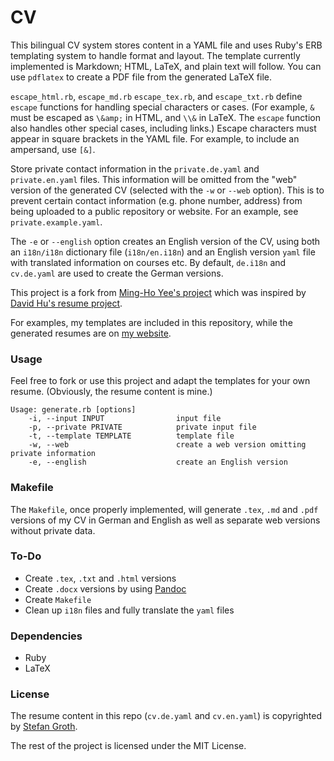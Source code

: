 CV
======

This bilingual CV system stores content in a YAML file and uses Ruby's ERB templating system to handle format and layout. The template currently implemented is Markdown; HTML, LaTeX, and plain text will follow. You can use `pdflatex` to create a PDF file from the generated LaTeX file.

`escape_html.rb`, `escape_md.rb` `escape_tex.rb`, and `escape_txt.rb` define `escape` functions for handling special characters or cases. (For example, `&` must be escaped as `\&amp;` in HTML, and `\\&` in LaTeX. The `escape` function also handles other special cases, including links.) Escape characters must appear in square brackets in the YAML file. For example, to include an ampersand, use `[&]`.

Store private contact information in the `private.de.yaml` and `private.en.yaml` files. This information will be omitted from the "web" version of the generated CV (selected with the `-w` or `--web` option). This is to prevent certain contact information (e.g. phone number, address) from being uploaded to a public repository or website. For an example, see `private.example.yaml`.

The `-e` or `--english` option creates an English version of the CV, using both an `i18n/i18n` dictionary file (`i18n/en.i18n`) and an English version `yaml` file with translated information on courses etc. By default, `de.i18n` and `cv.de.yaml` are used to create the German versions. 

This project is a fork from [Ming-Ho Yee's project](https://github.com/mhyee/resume) which was inspired by [David Hu's resume project](https://github.com/divad12/resume).

For examples, my templates are included in this repository, while the generated
resumes are on [my website](https://www.stefangroth.com/cv).

### Usage

Feel free to fork or use this project and adapt the templates for your own
resume. (Obviously, the resume content is mine.)

    Usage: generate.rb [options]
        -i, --input INPUT                input file
        -p, --private PRIVATE            private input file
        -t, --template TEMPLATE          template file
        -w, --web                        create a web version omitting private information
        -e, --english                    create an English version

### Makefile

The `Makefile`, once properly implemented, will generate `.tex`, `.md` and `.pdf` versions of my CV in German and English as well as separate web versions without private data.
<!---
* cv-sgroth.en.tex
* cv-sgroth.de.tex
* cv-sgroth.web.en.tex
* cv-sgroth.web.de.tex
* cv-sgroth.de.md
* cv-sgroth.en.md
* cv-sgroth.web.de.md
* cv-sgroth.web.en.md
* cv-sgroth.de.pdf
* cv-sgroth.en.pdf
* cv-sgroth.web.de.pdf
* cv-sgroth.web.en.pdf
-->

### To-Do

* Create `.tex`, `.txt` and `.html` versions
* Create `.docx` versions by using [Pandoc](http://pandoc.org)
* Create `Makefile`
* Clean up `i18n` files and fully translate the `yaml` files

### Dependencies

* Ruby
* LaTeX

### License

The resume content in this repo (`cv.de.yaml` and `cv.en.yaml`) is copyrighted by [Stefan Groth](https://www.stefangroth.com).

The rest of the project is licensed under the MIT License.

